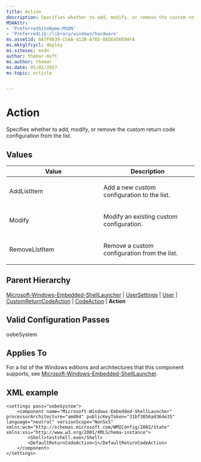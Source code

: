 ```yaml
---
title: Action
description: Specifies whether to add, modify, or remove the custom return code configuration from the list.
MSHAttr:
- 'PreferredSiteName:MSDN'
- 'PreferredLib:/library/windows/hardware'
ms.assetid: 0A7F8639-C5AA-412B-A785-0EDE456E9AFA
ms.mktglfcycl: deploy
ms.sitesec: msdn
author: themar-msft
ms.author: themar
ms.date: 05/02/2017
ms.topic: article


---
```


# Action


Specifies whether to add, modify, or remove the custom return code configuration from the list.

## Values


<table>
<colgroup>
<col width="50%" />
<col width="50%" />
</colgroup>
<thead>
<tr class="header">
<th>Value</th>
<th>Description</th>
</tr>
</thead>
<tbody>
<tr class="odd">
<td><p>AddListItem</p></td>
<td><p>Add a new custom configuration to the list.</p></td>
</tr>
<tr class="even">
<td><p>Modify</p></td>
<td><p>Modify an existing custom configuration.</p></td>
</tr>
<tr class="odd">
<td><p>RemoveListItem</p></td>
<td><p>Remove a custom configuration from the list.</p></td>
</tr>
</tbody>
</table>

 

## Parent Hierarchy


[Microsoft-Windows-Embedded-ShellLauncher](microsoft-windows-embedded-shelllauncher.md) | [UserSettings](microsoft-windows-embedded-shelllauncher-usersettings.md) | [User](microsoft-windows-embedded-shelllauncher-usersettings-user.md) | [CustomReturnCodeAction](microsoft-windows-embedded-shelllauncher-usersettings-user-customreturncodeaction.md) | [CodeAction](microsoft-windows-embedded-shelllauncher-usersettings-user-customreturncodeaction-codeaction.md) | **Action**

## Valid Configuration Passes


oobeSystem

## Applies To


For a list of the Windows editions and architectures that this component supports, see [Microsoft-Windows-Embedded-ShellLauncher](microsoft-windows-embedded-shelllauncher.md).

## XML example


```
<settings pass="oobeSystem">
    <component name="Microsoft-Windows-Embedded-ShellLauncher" processorArchitecture="amd64" publicKeyToken="31bf3856ad364e35" language="neutral" versionScope="NonSxS" xmlns:wcm="http://schemas.microsoft.com/WMIConfig/2002/State" xmlns:xsi="http://www.w3.org/2001/XMLSchema-instance">
        <Shell>testshell.exe</Shell>
        <DefaultReturnCodeAction>1</DefaultReturnCodeAction>
    </component>
</settings>
```

 

 







